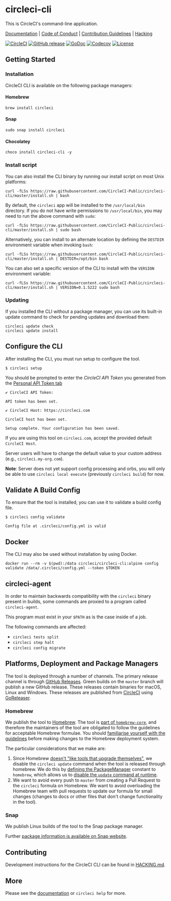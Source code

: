 # circleci-cli

This is CircleCI's command-line application.

[Documentation](https://circleci-public.github.io/circleci-cli) |
[Code of Conduct](./CODE_OF_CONDUCT.md) |
[Contribution Guidelines](./CONTRIBUTING.md) |
[Hacking](./HACKING.md)

[![CircleCI](https://circleci.com/gh/CircleCI-Public/circleci-cli.svg?style=shield)](https://circleci.com/gh/CircleCI-Public/circleci-cli)
[![GitHub release](https://img.shields.io/github/tag/CircleCI-Public/circleci-cli.svg?label=latest)](https://github.com/CircleCI-Public/circleci-cli/releases)
[![GoDoc](https://img.shields.io/badge/godoc-reference-blue.svg)](https://godoc.org/github.com/CircleCI-Public/circleci-cli)
[![Codecov](https://codecov.io/gh/CircleCI-Public/circleci-cli/branch/master/graph/badge.svg)](https://codecov.io/gh/CircleCI-Public/circleci-cli)
[![License](https://img.shields.io/badge/license-MIT-red.svg)](./LICENSE)

## Getting Started

### Installation

CircleCI CLI is available on the following package managers:

#### Homebrew

```
brew install circleci
```

#### Snap

```
sudo snap install circleci
```

#### Chocolatey

```
choco install circleci-cli -y
```

### Install script

You can also install the CLI binary by running our install script on most Unix platforms:

```
curl -fLSs https://raw.githubusercontent.com/CircleCI-Public/circleci-cli/master/install.sh | bash
```

By default, the `circleci` app will be installed to the ``/usr/local/bin`` directory. If you do not have write permissions to `/usr/local/bin`, you may need to run the above command with `sudo`:

```
curl -fLSs https://raw.githubusercontent.com/CircleCI-Public/circleci-cli/master/install.sh | sudo bash
```

Alternatively, you can install to an alternate location by defining the `DESTDIR` environment variable when invoking `bash`:

```
curl -fLSs https://raw.githubusercontent.com/CircleCI-Public/circleci-cli/master/install.sh | DESTDIR=/opt/bin bash
```

You can also set a specific version of the CLI to install with the `VERSION` environment variable:

```
curl -fLSs https://raw.githubusercontent.com/CircleCI-Public/circleci-cli/master/install.sh | VERSION=0.1.5222 sudo bash
```

### Updating

If you installed the CLI without a package manager, you can use its built-in update command to check for pending updates and download them:

```
circleci update check
circleci update install
```

## Configure the CLI

After installing the CLI, you must run setup to configure the tool.

```
$ circleci setup
```

You should be prompted to enter the _CircleCI API Token_ you generated from the [Personal API Token tab](https://circleci.com/account/api)


```
✔ CircleCI API Token:

API token has been set.

✔ CircleCI Host: https://circleci.com

CircleCI host has been set.

Setup complete. Your configuration has been saved.
```

If you are using this tool on `circleci.com`, accept the provided default `CircleCI Host`.

Server users will have to change the default value to your custom address (e.g., `circleci.my-org.com`).

**Note**: Server does not yet support config processing and orbs, you will only be able to use `circleci local execute` (previously `circleci build`) for now.


## Validate A Build Config

To ensure that the tool is installed, you can use it to validate a build config file.

```
$ circleci config validate

Config file at .circleci/config.yml is valid
```


## Docker

The CLI may also be used without installation by using Docker.

```
docker run --rm -v $(pwd):/data circleci/circleci-cli:alpine config validate /data/.circleci/config.yml --token $TOKEN
```

## circleci-agent

In order to maintain backwards compatibility with the `circleci` binary present in builds, some commands are proxied to a program called `circleci-agent`.

This program must exist in your `$PATH` as is the case inside of a job.

The following commands are affected:

* `circleci tests split`
* `circleci step halt`
* `circleci config migrate`

## Platforms, Deployment and Package Managers

The tool is deployed through a number of channels. The primary release channel is through [GitHub Releases](https://github.com/CircleCI-Public/circleci-cli/releases). Green builds on the `master` branch will publish a new GitHub release. These releases contain binaries for macOS, Linux and Windows. These releases are published from [CircleCI](https://app.circleci.com/pipelines/github/CircleCI-Public/circleci-cli) using [GoReleaser](https://goreleaser.com/).

### Homebrew

We publish the tool to [Homebrew](https://brew.sh/). The tool is [part of `homebrew-core`](https://github.com/Homebrew/homebrew-core/blob/master/Formula/circleci.rb), and therefore the maintainers of the tool are obligated to follow the guidelines for acceptable Homebrew formulae. You should [familiarise yourself with the guidelines](https://docs.brew.sh/Acceptable-Formulae#we-dont-like-tools-that-upgrade-themselves) before making changes to the Homebrew deployment system.

The particular considerations that we make are:

1. Since Homebrew [doesn't "like tools that upgrade themselves"](https://docs.brew.sh/Acceptable-Formulae#we-dont-like-tools-that-upgrade-themselves), we disable the `circleci update` command when the tool is released through homebrew. We do this by [defining the PackageManager](https://github.com/Homebrew/homebrew-core/blob/eb1fdb84e2924289bcc8c85ee45081bf83dc024d/Formula/circleci.rb#L28) constant to `homebrew`, which allows us to [disable the `update` command at runtime](https://github.com/CircleCI-Public/circleci-cli/blob/67c7d52bace63846f87a1ed79f67f257c94a55b4/cmd/root.go#L119-L123).
1. We want to avoid every push to `master` from creating a Pull Request to the `circleci` formula on Homebrew. We want to avoid overloading the Homebrew team with pull requests to update our formula for small changes (changes to docs or other files that don't change functionality in the tool).

### Snap

We publish Linux builds of the tool to the Snap package manager.

Further [package information is available on Snap website](https://snapcraft.io/circleci).

## Contributing

Development instructions for the CircleCI CLI can be found in [HACKING.md](HACKING.md).

## More

Please see the [documentation](https://circleci-public.github.io/circleci-cli) or `circleci help` for more.
